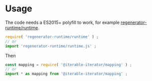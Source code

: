 # Usage

The code needs a ES2015+ polyfill to work, for example
[regenerator-runtime/runtime](https://babeljs.io/docs/usage/polyfill).
```js
require( 'regenerator-runtime/runtime' ) ;
// or
import 'regenerator-runtime/runtime.js' ;
```

Then
```js
const mapping = require( '@iterable-iterator/mapping' ) ;
// or
import * as mapping from '@iterable-iterator/mapping' ;
```

